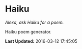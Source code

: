 # Haiku
*Alexa, ask Haiku for a poem.*

Haiku poem generator.

**Last Updated:** 2016-03-12 17:45:05